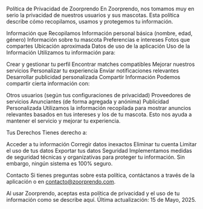 Política de Privacidad de Zoorprendo
En Zoorprendo, nos tomamos muy en serio la privacidad de nuestros usuarios y sus mascotas. Esta política describe cómo recopilamos, usamos y protegemos tu información.

Información que Recopilamos
Información personal básica (nombre, edad, género)
Información sobre tu mascota
Preferencias e intereses
Fotos que compartes
Ubicación aproximada
Datos de uso de la aplicación
Uso de la Información
Utilizamos tu información para:

Crear y gestionar tu perfil
Encontrar matches compatibles
Mejorar nuestros servicios
Personalizar tu experiencia
Enviar notificaciones relevantes
Desarrollar publicidad personalizada
Compartir Información
Podemos compartir cierta información con:

Otros usuarios (según tus configuraciones de privacidad)
Proveedores de servicios
Anunciantes (de forma agregada y anónima)
Publicidad Personalizada
Utilizamos la información recopilada para mostrar anuncios relevantes basados en tus intereses y los de tu mascota. Esto nos ayuda a mantener el servicio y mejorar tu experiencia.

Tus Derechos
Tienes derecho a:

Acceder a tu información
Corregir datos inexactos
Eliminar tu cuenta
Limitar el uso de tus datos
Exportar tus datos
Seguridad
Implementamos medidas de seguridad técnicas y organizativas para proteger tu información. Sin embargo, ningún sistema es 100% seguro.

Contacto
Si tienes preguntas sobre esta política, contáctanos a través de la aplicación o en contacto@zoorprendo.com.

Al usar Zoorprendo, aceptas esta política de privacidad y el uso de tu información como se describe aquí. Última actualización: 15 de Mayo, 2025.
